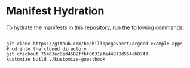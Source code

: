 
# Manifest Hydration

To hydrate the manifests in this repository, run the following commands:

```shell

git clone https://github.com/bephilippegevaert/argocd-example-apps
# cd into the cloned directory
git checkout 75463ec8ed4582ffbf0031afe448f8d554cb8743
kustomize build ./kustomize-guestbook
```
